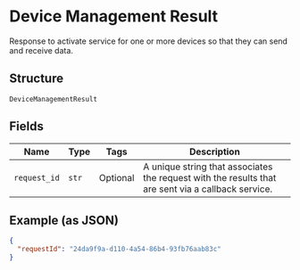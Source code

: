 
# Device Management Result

Response to activate service for one or more devices so that they can send and receive data.

## Structure

`DeviceManagementResult`

## Fields

| Name | Type | Tags | Description |
|  --- | --- | --- | --- |
| `request_id` | `str` | Optional | A unique string that associates the request with the results that are sent via a callback service. |

## Example (as JSON)

```json
{
  "requestId": "24da9f9a-d110-4a54-86b4-93fb76aab83c"
}
```

